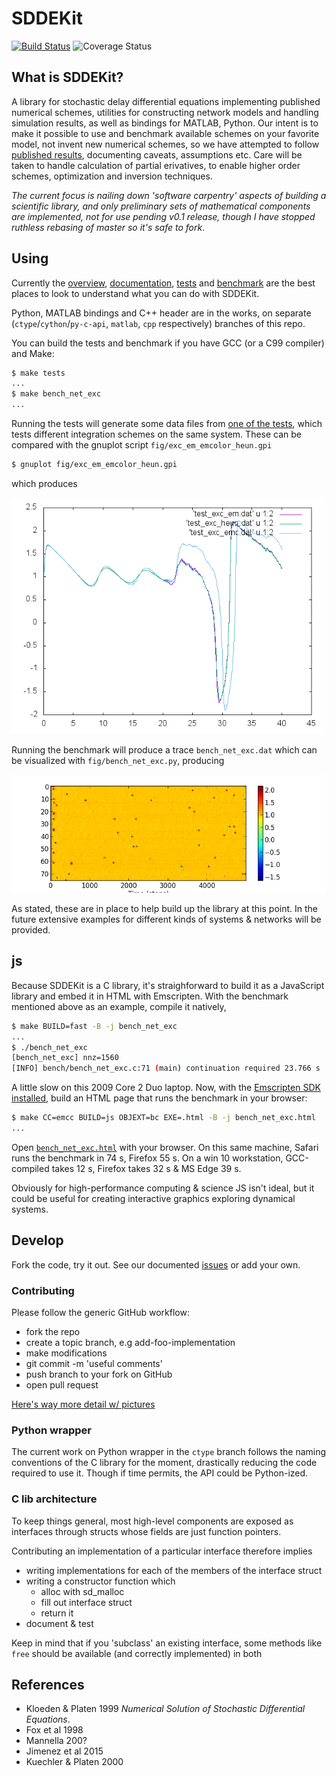 # SDDEKit 

[![Build Status](https://travis-ci.org/maedoc/sddekit.svg?branch=master)](https://travis-ci.org/maedoc/sddekit)
![Coverage Status](https://coveralls.io/repos/github/maedoc/sddekit/badge.svg?branch=master)

## What is SDDEKit?

A library for stochastic delay differential equations implementing published
numerical schemes, utilities for constructing network models and handling
simulation results, as well as bindings for MATLAB, Python.  Our intent is
to make it possible to use and benchmark available schemes on your favorite
model, not invent new numerical schemes, so we have attempted to follow
[published results](#references), documenting caveats, assumptions etc. Care will be taken to
handle calculation of partial erivatives, to enable higher order schemes,
optimization and inversion techniques.

*The current focus is nailing down 'software carpentry' aspects of building a scientific library, and only preliminary sets of mathematical components are implemented, not for use pending v0.1 release, though I have stopped ruthless rebasing of master so it's safe to fork*.

## Using

Currently the [overview](https://github.com/maedoc/sddekit/wiki/High-level-overview),
[documentation](https://maedoc.github.io/sddekit),
[tests](tests) and [benchmark](bench/bench_net_exc.c) are the best places 
to look to understand what you can do with SDDEKit.

Python, MATLAB bindings and C++ header are in the works, on separate 
(`ctype`/`cython`/`py-c-api`, `matlab`, `cpp` respectively) branches of
this repo.

You can build the tests and benchmark if you have GCC (or a C99 compiler) and Make:

```bash
$ make tests
...
$ make bench_net_exc 
...
```

Running the tests will generate some data files from [one of the tests](test/test_exc.c), which
tests different integration schemes on the same system. These can be compared with
the gnuplot script `fig/exc_em_emcolor_heun.gpi`

```bash
$ gnuplot fig/exc_em_emcolor_heun.gpi
```

which produces 

![this](fig/exc_em_emcolor_heun.png)

Running the benchmark will produce a trace `bench_net_exc.dat` which can be visualized
with `fig/bench_net_exc.py`, producing

![this](fig/bench_net_exc.png)

As stated, these are in place to help build up the library at this point. In the
future extensive examples for different kinds of systems & networks will be provided.

## js

Because SDDEKit is a C library, it's straighforward to build it as a JavaScript
library and embed it in HTML with Emscripten. With the benchmark mentioned above
as an example, compile it natively,

```bash
$ make BUILD=fast -B -j bench_net_exc
...
$ ./bench_net_exc
[bench_net_exc] nnz=1560
[INFO] bench/bench_net_exc.c:71 (main) continuation required 23.766 s
```

A little slow on this 2009 Core 2 Duo laptop. Now, with 
the [Emscripten SDK installed](http://kripken.github.io/emscripten-site/docs/getting_started/downloads.html),
build an HTML page that runs the benchmark in your browser:

```bash
$ make CC=emcc BUILD=js OBJEXT=bc EXE=.html -B -j bench_net_exc.html
...
```

Open [`bench_net_exc.html`](http://rawgit.com/maedoc/sddekit/js-bench-html/bench_net_exc.html)
 with your browser. On this same machine, Safari
runs the benchmark in 74 s, Firefox 55 s. On a win 10 workstation,
GCC-compiled takes 12 s, Firefox takes 32 s & MS Edge 39 s.

Obviously for high-performance computing & science JS isn't ideal, but it could
be useful for creating interactive graphics exploring dynamical systems.

## Develop

Fork the code, try it out. See our documented [issues](issues) or
add your own.

### Contributing

Please follow the generic GitHub workflow:

- fork the repo
- create a topic branch, e.g add-foo-implementation
- make modifications
- git commit -m 'useful comments'
- push branch to your fork on GitHub
- open pull request

[Here's way more detail w/ pictures](https://guides.github.com/introduction/flow/index.html)

### Python wrapper

The current work on Python wrapper in the `ctype` branch follows the naming conventions
of the C library for the moment, drastically reducing the code required to use it. Though
if time permits, the API could be Python-ized.

### C lib architecture

To keep things general, most high-level components are exposed as interfaces through
structs whose fields are just function pointers.

Contributing an implementation of a particular interface therefore implies

- writing implementations for each of the members of the interface struct
- writing a constructor function which
  - alloc with sd_malloc
  - fill out interface struct
  - return it
- document & test

Keep in mind that if you 'subclass' an existing interface, some methods like
`free` should be available (and correctly implemented) in both

## References

- Kloeden & Platen 1999 *Numerical Solution of Stochastic Differential Equations*.
- Fox et al 1998
- Mannella 200?
- Jimenez et al 2015
- Kuechler & Platen 2000
